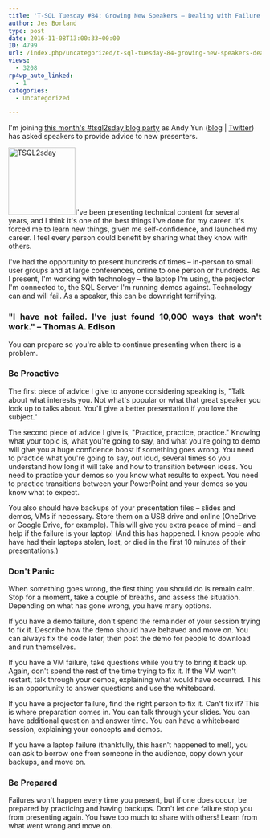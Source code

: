 ```yaml
---
title: 'T-SQL Tuesday #84: Growing New Speakers – Dealing with Failure'
author: Jes Borland
type: post
date: 2016-11-08T13:00:33+00:00
ID: 4799
url: /index.php/uncategorized/t-sql-tuesday-84-growing-new-speakers-dealing-with-failure/
views:
  - 3208
rp4wp_auto_linked:
  - 1
categories:
  - Uncategorized

---
```

I'm joining [this month's #tsql2sday blog party][1] as Andy Yun ([blog][1] | [Twitter][2]) has asked speakers to provide advice to new presenters.

[<img class="alignright size-full wp-image-2241" src="/wp-content/uploads/2014/01/TSQL2sday.png" alt="TSQL2sday" width="133" height="134" />][1]I've been presenting technical content for several years, and I think it's one of the best things I've done for my career. It's forced me to learn new things, given me self-confidence, and launched my career. I feel every person could benefit by sharing what they know with others.

I've had the opportunity to present hundreds of times – in-person to small user groups and at large conferences, online to one person or hundreds. As I present, I'm working with technology – the laptop I'm using, the projector I'm connected to, the SQL Server I'm running demos against. Technology can and will fail. As a speaker, this can be downright terrifying.

<h3 style="text-align: justify">
  "I have not failed. I've just found 10,000 ways that won't work." – Thomas A. Edison
</h3>

You can prepare so you're able to continue presenting when there is a problem.

### Be Proactive

The first piece of advice I give to anyone considering speaking is, "Talk about what interests you. Not what's popular or what that great speaker you look up to talks about. You'll give a better presentation if you love the subject."

The second piece of advice I give is, "Practice, practice, practice." Knowing what your topic is, what you're going to say, and what you're going to demo will give you a huge confidence boost if something goes wrong. You need to practice what you're going to say, out loud, several times so you understand how long it will take and how to transition between ideas. You need to practice your demos so you know what results to expect. You need to practice transitions between your PowerPoint and your demos so you know what to expect.

You also should have backups of your presentation files – slides and demos, VMs if necessary. Store them on a USB drive and online (OneDrive or Google Drive, for example). This will give you extra peace of mind – and help if the failure is your laptop! (And this has happened. I know people who have had their laptops stolen, lost, or died in the first 10 minutes of their presentations.)

### Don't Panic

When something goes wrong, the first thing you should do is remain calm. Stop for a moment, take a couple of breaths, and assess the situation. Depending on what has gone wrong, you have many options.

If you have a demo failure, don't spend the remainder of your session trying to fix it. Describe how the demo should have behaved and move on. You can always fix the code later, then post the demo for people to download and run themselves.

If you have a VM failure, take questions while you try to bring it back up. Again, don't spend the rest of the time trying to fix it. If the VM won't restart, talk through your demos, explaining what would have occurred. This is an opportunity to answer questions and use the whiteboard.

If you have a projector failure, find the right person to fix it. Can't fix it? This is where preparation comes in. You can talk through your slides. You can have additional question and answer time. You can have a whiteboard session, explaining your concepts and demos.

If you have a laptop failure (thankfully, this hasn't happened to me!), you can ask to borrow one from someone in the audience, copy down your backups, and move on.

### Be Prepared

Failures won't happen every time you present, but if one does occur, be prepared by practicing and having backups. Don't let one failure stop you from presenting again. You have too much to share with others! Learn from what went wrong and move on.

&nbsp;

&nbsp;

&nbsp;

 [1]: https://sqlbek.wordpress.com/2016/10/25/t-sql-tuesday-84-growing-new-speakers/
 [2]: https://twitter.com/SQLBek